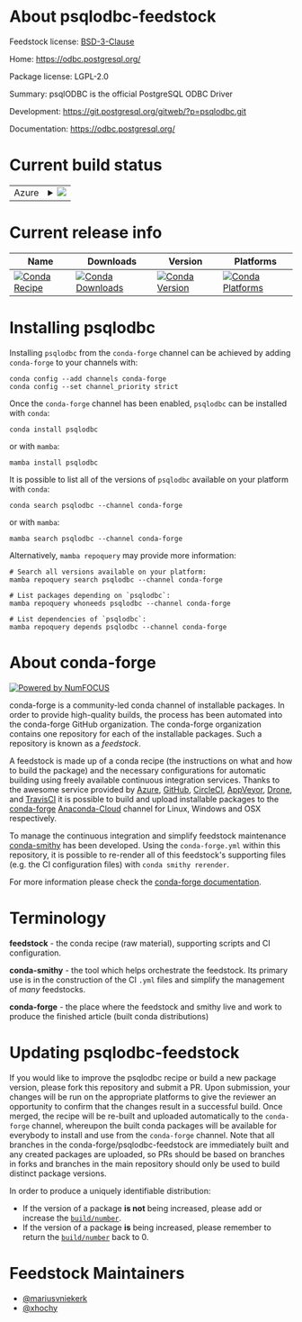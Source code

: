 About psqlodbc-feedstock
========================

Feedstock license: [BSD-3-Clause](https://github.com/conda-forge/psqlodbc-feedstock/blob/main/LICENSE.txt)

Home: https://odbc.postgresql.org/

Package license: LGPL-2.0

Summary: psqlODBC is the official PostgreSQL ODBC Driver

Development: https://git.postgresql.org/gitweb/?p=psqlodbc.git

Documentation: https://odbc.postgresql.org/

Current build status
====================


<table>
    
  <tr>
    <td>Azure</td>
    <td>
      <details>
        <summary>
          <a href="https://dev.azure.com/conda-forge/feedstock-builds/_build/latest?definitionId=7049&branchName=main">
            <img src="https://dev.azure.com/conda-forge/feedstock-builds/_apis/build/status/psqlodbc-feedstock?branchName=main">
          </a>
        </summary>
        <table>
          <thead><tr><th>Variant</th><th>Status</th></tr></thead>
          <tbody><tr>
              <td>linux_64</td>
              <td>
                <a href="https://dev.azure.com/conda-forge/feedstock-builds/_build/latest?definitionId=7049&branchName=main">
                  <img src="https://dev.azure.com/conda-forge/feedstock-builds/_apis/build/status/psqlodbc-feedstock?branchName=main&jobName=linux&configuration=linux%20linux_64_" alt="variant">
                </a>
              </td>
            </tr><tr>
              <td>osx_64</td>
              <td>
                <a href="https://dev.azure.com/conda-forge/feedstock-builds/_build/latest?definitionId=7049&branchName=main">
                  <img src="https://dev.azure.com/conda-forge/feedstock-builds/_apis/build/status/psqlodbc-feedstock?branchName=main&jobName=osx&configuration=osx%20osx_64_" alt="variant">
                </a>
              </td>
            </tr>
          </tbody>
        </table>
      </details>
    </td>
  </tr>
</table>

Current release info
====================

| Name | Downloads | Version | Platforms |
| --- | --- | --- | --- |
| [![Conda Recipe](https://img.shields.io/badge/recipe-psqlodbc-green.svg)](https://anaconda.org/conda-forge/psqlodbc) | [![Conda Downloads](https://img.shields.io/conda/dn/conda-forge/psqlodbc.svg)](https://anaconda.org/conda-forge/psqlodbc) | [![Conda Version](https://img.shields.io/conda/vn/conda-forge/psqlodbc.svg)](https://anaconda.org/conda-forge/psqlodbc) | [![Conda Platforms](https://img.shields.io/conda/pn/conda-forge/psqlodbc.svg)](https://anaconda.org/conda-forge/psqlodbc) |

Installing psqlodbc
===================

Installing `psqlodbc` from the `conda-forge` channel can be achieved by adding `conda-forge` to your channels with:

```
conda config --add channels conda-forge
conda config --set channel_priority strict
```

Once the `conda-forge` channel has been enabled, `psqlodbc` can be installed with `conda`:

```
conda install psqlodbc
```

or with `mamba`:

```
mamba install psqlodbc
```

It is possible to list all of the versions of `psqlodbc` available on your platform with `conda`:

```
conda search psqlodbc --channel conda-forge
```

or with `mamba`:

```
mamba search psqlodbc --channel conda-forge
```

Alternatively, `mamba repoquery` may provide more information:

```
# Search all versions available on your platform:
mamba repoquery search psqlodbc --channel conda-forge

# List packages depending on `psqlodbc`:
mamba repoquery whoneeds psqlodbc --channel conda-forge

# List dependencies of `psqlodbc`:
mamba repoquery depends psqlodbc --channel conda-forge
```


About conda-forge
=================

[![Powered by
NumFOCUS](https://img.shields.io/badge/powered%20by-NumFOCUS-orange.svg?style=flat&colorA=E1523D&colorB=007D8A)](https://numfocus.org)

conda-forge is a community-led conda channel of installable packages.
In order to provide high-quality builds, the process has been automated into the
conda-forge GitHub organization. The conda-forge organization contains one repository
for each of the installable packages. Such a repository is known as a *feedstock*.

A feedstock is made up of a conda recipe (the instructions on what and how to build
the package) and the necessary configurations for automatic building using freely
available continuous integration services. Thanks to the awesome service provided by
[Azure](https://azure.microsoft.com/en-us/services/devops/), [GitHub](https://github.com/),
[CircleCI](https://circleci.com/), [AppVeyor](https://www.appveyor.com/),
[Drone](https://cloud.drone.io/welcome), and [TravisCI](https://travis-ci.com/)
it is possible to build and upload installable packages to the
[conda-forge](https://anaconda.org/conda-forge) [Anaconda-Cloud](https://anaconda.org/)
channel for Linux, Windows and OSX respectively.

To manage the continuous integration and simplify feedstock maintenance
[conda-smithy](https://github.com/conda-forge/conda-smithy) has been developed.
Using the ``conda-forge.yml`` within this repository, it is possible to re-render all of
this feedstock's supporting files (e.g. the CI configuration files) with ``conda smithy rerender``.

For more information please check the [conda-forge documentation](https://conda-forge.org/docs/).

Terminology
===========

**feedstock** - the conda recipe (raw material), supporting scripts and CI configuration.

**conda-smithy** - the tool which helps orchestrate the feedstock.
                   Its primary use is in the construction of the CI ``.yml`` files
                   and simplify the management of *many* feedstocks.

**conda-forge** - the place where the feedstock and smithy live and work to
                  produce the finished article (built conda distributions)


Updating psqlodbc-feedstock
===========================

If you would like to improve the psqlodbc recipe or build a new
package version, please fork this repository and submit a PR. Upon submission,
your changes will be run on the appropriate platforms to give the reviewer an
opportunity to confirm that the changes result in a successful build. Once
merged, the recipe will be re-built and uploaded automatically to the
`conda-forge` channel, whereupon the built conda packages will be available for
everybody to install and use from the `conda-forge` channel.
Note that all branches in the conda-forge/psqlodbc-feedstock are
immediately built and any created packages are uploaded, so PRs should be based
on branches in forks and branches in the main repository should only be used to
build distinct package versions.

In order to produce a uniquely identifiable distribution:
 * If the version of a package **is not** being increased, please add or increase
   the [``build/number``](https://docs.conda.io/projects/conda-build/en/latest/resources/define-metadata.html#build-number-and-string).
 * If the version of a package **is** being increased, please remember to return
   the [``build/number``](https://docs.conda.io/projects/conda-build/en/latest/resources/define-metadata.html#build-number-and-string)
   back to 0.

Feedstock Maintainers
=====================

* [@mariusvniekerk](https://github.com/mariusvniekerk/)
* [@xhochy](https://github.com/xhochy/)

